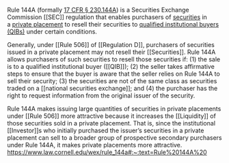 Rule 144A (formally [17 CFR § 230.144A](https://www.law.cornell.edu/cfr/text/17/230.144A)) is a Securities Exchange Commission [[SEC]] regulation that enables purchasers of [securities](https://www.law.cornell.edu/wex/securities) in a [private placement](https://www.law.cornell.edu/wex/private_placement) to resell their securities to [qualified institutional buyers (QIBs)](https://www.law.cornell.edu/wex/qualified_institutional_buyer_%28qib%29) under certain conditions. 

Generally, under [[Rule 506]] of [[Regulation D]], purchasers of securities issued in a private placement may not resell their [[Securities]]. Rule 144A allows purchasers of such securities to resell those securities if: (1) the sale is to a qualified institutional buyer ([[QIB]]); (2) the seller takes affirmative steps to ensure that the buyer is aware that the seller relies on Rule 144A to sell their security; (3) the securities are not of the same class as securities traded on a [[national securities exchange]]; and (4) the purchaser has the right to request information from the original issuer of the security. 

Rule 144A makes issuing large quantities of securities in private placements under [[Rule 506]] more attractive because it increases the [[Liquidity]] of those securities sold in a private placement. That is, since the institutional [[Investor]]s who initially purchased the issuer’s securities in a private placement can sell to a broader group of prospective secondary purchasers under Rule 144A, it makes private placements more attractive.
https://www.law.cornell.edu/wex/rule_144a#:~:text=Rule%20144A%20